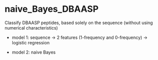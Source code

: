 # naive_Bayes_DBAASP

Classify DBAASP peptides, based solely on the sequence (without using numerical characteristics)

- model 1: sequence -> 2 features (1-frequency and 0-frequency) -> logistic regression

- model 2: naive Bayes
